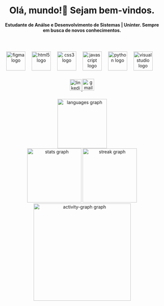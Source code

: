 <h1 align="center">Olá, mundo!👋 Sejam bem-vindos.</h1>

<h4 align="center">Estudante de Análse e Desenvolvimento de Sistemas | Uninter. Sempre em busca de novos conhecimentos. </h4>
<br>

###

<div align="center">
  <img src="https://cdn.jsdelivr.net/gh/devicons/devicon/icons/figma/figma-original.svg" height="60" alt="figma logo"  />
  <img width="12" />
  <img src="https://cdn.jsdelivr.net/gh/devicons/devicon/icons/html5/html5-original.svg" height="60" alt="html5 logo"  />
  <img width="12" />
  <img src="https://cdn.jsdelivr.net/gh/devicons/devicon/icons/css3/css3-original.svg" height="60" alt="css3 logo"  />
  <img width="12" />
  <img src="https://cdn.jsdelivr.net/gh/devicons/devicon/icons/javascript/javascript-original.svg" height="60" alt="javascript logo"  />
  <img width="12" />
  <img src="https://skillicons.dev/icons?i=py" height="60" alt="python logo"  />
  <img width="12" />
  <img src="https://cdn.jsdelivr.net/gh/devicons/devicon/icons/visualstudio/visualstudio-plain.svg" height="60" alt="visualstudio logo"  />
  <img width="12" />
</div>

###

<div align="center">
  <a href="https://www.linkedin.com/in/beatriz-avelar-7a0b82223/" target="_blank">
    <img src="https://img.shields.io/static/v1?message=LinkedIn&logo=linkedin&label=&color=0077B5&logoColor=white&labelColor=&style=for-the-badge" height="36" alt="linkedin logo"  />
  </a>
  <a href="beatriz.savelar@gmail.com" target="_blank">
    <img src="https://img.shields.io/static/v1?message=Gmail&logo=gmail&label=&color=D14836&logoColor=white&labelColor=&style=for-the-badge" height="37" alt="gmail logo"  />
  </a>
</div>

###

<div align="center">
  <img src="https://github-readme-stats.vercel.app/api/top-langs?username=Zirtraeb&locale=en&hide_title=false&layout=compact&card_width=320&langs_count=3&theme=shades-of-purple&hide_border=false&order=2" height="155" alt="languages graph" /> <br>
  <img src="https://github-readme-stats.vercel.app/api?username=Zirtraeb&hide_title=false&hide_rank=false&show_icons=true&include_all_commits=true&count_private=true&disable_animations=false&theme=shades-of-purple&locale=en&hide_border=false&order=1" height="170" alt="stats graph" />
  <img src="https://streak-stats.demolab.com?user=Zirtraeb&locale=en&mode=weekly&theme=shades-of-purple&hide_border=false&border_radius=5&order=3" height="170" alt="streak graph" /> <br>
  <img src="https://github-readme-activity-graph.vercel.app/graph?username=Zirtraeb&radius=16&theme=nightowl&area=true&order=5" height="305" alt="activity-graph graph" />
</div>

###
